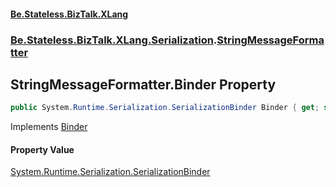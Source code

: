 #### [Be.Stateless.BizTalk.XLang](README.md 'README')
### [Be.Stateless.BizTalk.XLang.Serialization](Be.Stateless.BizTalk.XLang.Serialization.md 'Be.Stateless.BizTalk.XLang.Serialization').[StringMessageFormatter](StringMessageFormatter.md 'Be.Stateless.BizTalk.XLang.Serialization.StringMessageFormatter')

## StringMessageFormatter.Binder Property

```csharp
public System.Runtime.Serialization.SerializationBinder Binder { get; set; }
```

Implements [Binder](https://docs.microsoft.com/en-us/dotnet/api/System.Runtime.Serialization.IFormatter.Binder 'System.Runtime.Serialization.IFormatter.Binder')

#### Property Value
[System.Runtime.Serialization.SerializationBinder](https://docs.microsoft.com/en-us/dotnet/api/System.Runtime.Serialization.SerializationBinder 'System.Runtime.Serialization.SerializationBinder')